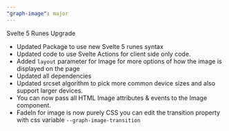 ```yaml
---
"graph-image": major
---
```


Svelte 5 Runes Upgrade

- Updated Package to use new Svelte 5 runes syntax
- Updated code to use Svelte Actions for client side only code.
- Added `layout` parameter for Image for more options of how the image is displayed on the page
- Updated all dependencies
- Updated srcset algorithm to pick more common device sizes and also support larger devices.
- You can now pass all HTML Image attributes & events to the Image component.  
- FadeIn for image is now purely CSS  you can edit the transition property with css variable `--graph-image-transition`